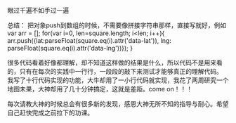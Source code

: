 眼过千遍不如手过一遍

总结：
把对象push到数组的时候，不需要像拼接字符串那样，直接写就好，例如
var arr = [];
for(var i=0, len=square.length; i<len; i++){
    arr.push({lat:parseFloat(square.eq(i).attr('data-lat')), lng: parseFloat(square.eq(i).attr('data-lng'))});
}

很多代码看着好像都理解，却不知道这样做的结果是什么，所以代码不是用来看的，只有在每次的实践中一行行，一段段的敲下来测试才能够真正的理解代码。
我写了十行代码实现的功能，大牛却用了一小行代码就实现，我花了两周研究一个地图未果，大神却用了几十分钟搞定，这就是差距。come on！！！

每次请教大神的时候总会有很多新的发现，感恩大神无所不知的指导与耐心。希望自己赶快完成之前拉下的功课。




